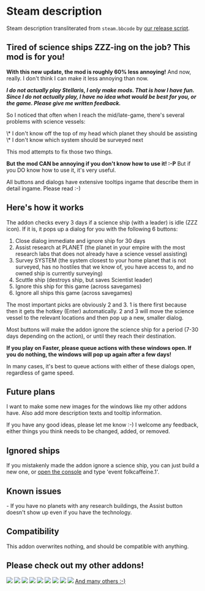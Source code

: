 # Steam description

[//]: # (start)
Steam description transliterated from `steam.bbcode` by [our release script](https://raw.githubusercontent.com/stellaris-mods/scripts/master/stlrel).

## **Tired of science ships ZZZ\-ing on the job? This mod is for you\!**
**With this new update, the mod is roughly 60% less annoying\!**
And now, really\. I don't think I can make it less annoying than now\.

**_I do not actually play Stellaris, I only make mods\. That is how I have fun\. Since I do not actually play, I have no idea what would be best for you, or the game\. Please give me written feedback\._**

So I noticed that often when I reach the mid/late\-game, there's several problems with science vessels:

\\* I don't know off the top of my head which planet they should be assisting
\\* I don't know which system should be surveyed next

This mod attempts to fix those two things\.

**But the mod CAN be annoying if you don't know how to use it\! :\-P**
But if you DO know how to use it, it's very useful\.

All buttons and dialogs have extensive tooltips ingame that describe them in detail ingame\. Please read :\-)

## Here's how it works

The addon checks every 3 days if a science ship (with a leader) is idle (ZZZ icon)\.
If it is, it pops up a dialog for you with the following 6 buttons:

1. Close dialog immediate and ignore ship for 30 days
1. Assist research at PLANET (the planet in your empire with the most research labs that does not already have a science vessel assisting)
1. Survey SYSTEM (the system closest to your home planet that is not surveyed, has no hostiles that we know of, you have access to, and no owned ship is currently surveying)
1. Scuttle ship (destroys ship, but saves Scientist leader)
1. Ignore this ship for this game (across savegames)
1. Ignore all ships this game (across savegames)



The most important picks are obviously 2 and 3\. 1 is there first because then it gets the hotkey (Enter) automatically\.
2 and 3 will move the science vessel to the relevant locations and then pop up a new, smaller dialog\.

Most buttons will make the addon ignore the science ship for a period (7\-30 days depending on the action), or until they reach their destination\.

**If you play on Faster, please queue actions with these windows open\. If you do nothing, the windows will pop up again after a few days\!**

In many cases, it's best to queue actions with either of these dialogs open, regardless of game speed\.

## Future plans
I want to make some new images for the windows like my other addons have\.
Also add more description texts and tooltip information\.

If you have any good ideas, please let me know :\-)
I welcome any feedback, either things you think needs to be changed, added, or removed\.

## Ignored ships
If you mistakenly made the addon ignore a science ship, you can just build a new one, or [open the console](http://www\.stellariswiki\.com/Console\_commands) and type 'event folkcaffeine\.1'\.

## Known issues
\- If you have no planets with any research buildings, the Assist button doesn't show up even if you have the technology\.

## Compatibility
This addon overwrites nothing, and should be compatible with anything\.

## Please check out my other addons\!
[![](http://i\.imgur\.com/XLkY9rP\.png)](http://steamcommunity\.com/sharedfiles/filedetails/?id=786514324) [![](http://i\.imgur\.com/HB3mzUd\.png)](http://steamcommunity\.com/sharedfiles/filedetails/?id=790840932)
[![](http://i\.imgur\.com/QbwKam7\.png)](http://steamcommunity\.com/sharedfiles/filedetails/?id=787280885) [![](http://i\.imgur\.com/Qowgmu2\.png)](http://steamcommunity\.com/sharedfiles/filedetails/?id=785719197)
[![](http://i\.imgur\.com/557d0qz\.png)](http://steamcommunity\.com/sharedfiles/filedetails/?id=776095610) [![](http://i\.imgur\.com/c85HK9A\.png)](http://steamcommunity\.com/sharedfiles/filedetails/?id=785582857)
[![](http://i\.imgur\.com/hGJdX51\.png)](http://steamcommunity\.com/sharedfiles/filedetails/?id=779729987) [![](http://i\.imgur\.com/HmbP3Gd\.png)](http://steamcommunity\.com/sharedfiles/filedetails/?id=796214744)
[![](http://i\.imgur\.com/IVM6B6g\.png)](http://steamcommunity\.com/sharedfiles/filedetails/?id=799159083)
[And many others :\-)](http://steamcommunity\.com/workshop/filedetails/?id=779739023)


[//]: # (stop)
